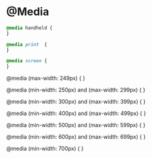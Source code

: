 # @Media

```css
@media handheld {
}

@media print  {
}

@media screen {
}
```

@media (max-width: 249px) {
}

@media (min-width: 250px) and (max-width: 299px) {
}

@media (min-width: 300px) and (max-width: 399px) {
}

@media (min-width: 400px) and (max-width: 499px) {
}

@media (min-width: 500px) and (max-width: 599px) {
}

@media (min-width: 600px) and (max-width: 699px) {
}

@media (min-width: 700px) {
}

